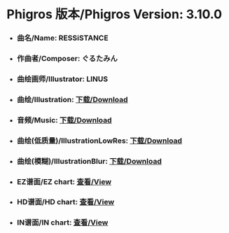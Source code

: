 
# Phigros 版本/Phigros Version:  3.10.0

- ### __曲名/Name:  RESSiSTANCE__

- ### __作曲者/Composer:  ぐるたみん__

- ### __曲绘画师/Illustrator:  LINUS__

- ### __曲绘/Illustration:  [下载/Download](https://github.com/Po6647A/WebAssests/releases/download/3.10.0/972.png)__

- ### __音频/Music:  [下载/Download](https://github.com/Po6647A/WebAssests/releases/download/3.10.0/1870.ogg)__

- ### __曲绘(低质量)/IllustrationLowRes:  [下载/Download](https://github.com/Po6647A/WebAssests/releases/download/3.10.0/1464.png)__

- ### __曲绘(模糊)/IllustrationBlur:  [下载/Download](https://github.com/Po6647A/WebAssests/releases/download/3.10.0/0)__


- ### __EZ谱面/EZ chart:  [查看/View](./EZ.json/index.html)__

- ### __HD谱面/HD chart:  [查看/View](./HD.json/index.html)__

- ### __IN谱面/IN chart:  [查看/View](./IN.json/index.html)__
